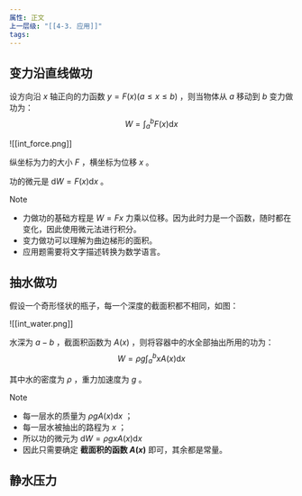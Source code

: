 ```yaml
---
属性: 正文
上一层级: "[[4-3. 应用]]"
tags:
---
```


## 变力沿直线做功

设方向沿 $x$ 轴正向的力函数 $y=F(x) (a \le x \le b)$ ，则当物体从 $a$ 移动到 $b$ 变力做功为： $$W=\int^{b}_{a} F(x) \mathrm{d}x$$

![[int_force.png]]

纵坐标为力的大小 $F$ ，横坐标为位移 $x$ 。

功的微元是 $\mathrm{d}W = F(x) \mathrm{d}x$ 。

> [!note]
>  
> - 力做功的基础方程是 $W = Fx$ 力乘以位移。因为此时力是一个函数，随时都在变化，因此使用微元法进行积分。
> - 变力做功可以理解为曲边梯形的面积。
> - 应用题需要将文字描述转换为数学语言。


## 抽水做功

假设一个奇形怪状的瓶子，每一个深度的截面积都不相同，如图：

![[int_water.png]]

水深为 $a-b$ ，截面积函数为 $A(x)$ ，则将容器中的水全部抽出所用的功为： $$W=\rho g \int^{b}_{a} xA(x) \mathrm{d}x$$

其中水的密度为 $\rho$ ，重力加速度为 $g$ 。

> [!note] 
> 
> - 每一层水的质量为 $\rho g A(x) \mathrm{d}x$ ；
> - 每一层水被抽出的路程为 $x$ ；
> - 所以功的微元为 $\mathrm{d}W = \rho gx A(x) \mathrm{d}x$
> - 因此只需要确定 **截面积的函数 $A(x)$** 即可，其余都是常量。

## 静水压力